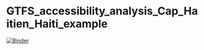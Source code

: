 # GTFS_accessibility_analysis_Cap_Haitien_Haiti_example

[![Binder](https://mybinder.org/badge_logo.svg)](https://mybinder.org/v2/gh/d3netxer/GTFS_accessibility_analysis_Cap_Haitien_Haiti_example)
